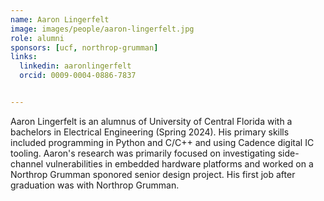 ```yaml
---
name: Aaron Lingerfelt
image: images/people/aaron-lingerfelt.jpg
role: alumni
sponsors: [ucf, northrop-grumman]
links:
  linkedin: aaronlingerfelt
  orcid: 0009-0004-0886-7837


---
```


Aaron Lingerfelt is an alumnus of University of Central Florida with a bachelors in Electrical Engineering (Spring 2024). His primary skills included programming in Python and C/C++ and using Cadence digital IC tooling. Aaron's research was primarily focused on investigating side-channel vulnerabilities in embedded hardware platforms and worked on a Northrop Grumman sponored senior design project. His first job after graduation was with Northrop Grumman.
